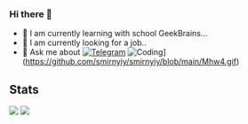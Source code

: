 ### Hi there 👋

- 🌱 I am currently learning with school GeekBrains...
- 👯 I am currently looking for a job..
- 💬 Ask me about [![Telegram](https://img.shields.io/badge/telegram-2CA5E0?style=for-the-badge&logo=telegram&logoColor=white)](https://t.me/smirnyiy)
![Coding](https://github.com//DispenserBro/blob/main/code.gif)](https://github.com/smirnyiy/smirnyiy/blob/main/Mhw4.gif)
## Stats

<picture>
<source 
  srcset="https://github-readme-stats.vercel.app/api?username=smirnyiy&show_icons=true&theme=algolia&custom_title=smirnyiy%20stats"
  media="(prefers-color-scheme: dark)"
/>
<source
  srcset="https://github-readme-stats.vercel.app/api?username=smirnyiy&show_icons=true&theme=graywhite&custom_title=smirnyiy%20stats"
  media="(prefers-color-scheme: light), (prefers-color-scheme: no-preference)"
/>
<img src="https://github-readme-stats.vercel.app/api?username=smirnyiy&show_icons=true" />
</picture>

<picture>
<source 
  srcset="https://github-readme-stats.vercel.app/api/top-langs/?username=smirnyiy&layout=compact&theme=algolia"
  media="(prefers-color-scheme: dark)"
/>
<source
  srcset="https://github-readme-stats.vercel.app/api/top-langs/?username=smirnyiy&layout=compact&theme=graywhite"
  media="(prefers-color-scheme: light), (prefers-color-scheme: no-preference)"
/>
<img src="https://github-readme-stats.vercel.app/api/top-langs/?username=smirnyiy&layout=compact" />
</picture>

<!-- [![willianrod's wakatime stats](https://github-readme-stats.vercel.app/api/wakatime?username=smirnyiy)](https://github.com/anuraghazra/github-readme-stats) -->

<!-- ## Other -->

<!-- ### My certificates for nicknames

[![smirnyiy](https://mynickname.com/img.php?id=1401322&sert=1)](https://mynickname.com/smirnyiy)

[![smirnyiy](https://mynickname.com/img.php?id=1755674&sert=1)](https://mynickname.com/smirnyiy) -->
<!-- [![Readme Card](https://github-readme-stats.vercel.app/api/pin/?username=smirnyiy&repo=smirnyiy)](https://github.com/smirnyiy) -->

